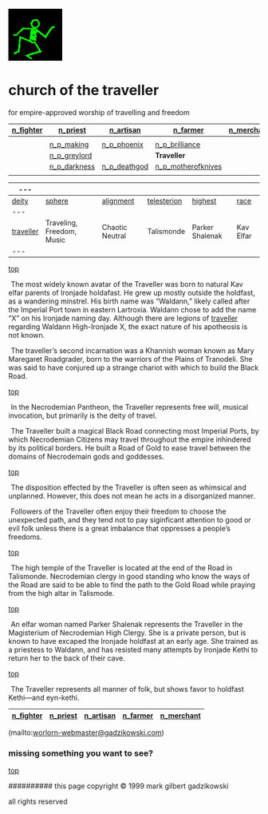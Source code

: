 ![dancer](assets/dancer.gif)

# church of the traveller



 for empire-approved worship of travelling and freedom

|  [n_fighter](n_fighter.md)  |  [n_priest](n_priest.md)          |  [n_artisan](n_artisan.md)        |  [n_farmer](n_farmer.md)                      |  [n_merchant](n_merchant.md)  | 
| --------------------------- | --------------------------------- | --------------------------------- | --------------------------------------------- | ----------------------------- | 
|                             |                                   |                                   |                                               |                               | 
|                             |  [n_p_making](n_p_making.md)      |  [n_p_phoenix](n_p_phoenix.md)    |  [n_p_brilliance](n_p_brilliance.md)          |                               | 
|                             |  [n_p_greylord](n_p_greylord.md)  |                                   | **Traveller**                                 |                               | 
|                             |  [n_p_darkness](n_p_darkness.md)  |  [n_p_deathgod](n_p_deathgod.md)  |  [n_p_motherofknives](n_p_motherofknives.md)  |                               | 
|                             |                                   |                                   |                                               |                               | 

 





 

|  ---                        |                             |                          |                              |                      |                | 
| --------------------------- | --------------------------- | ------------------------ | ---------------------------- | -------------------- | -------------- | 
|  [deity](deity)             |  [sphere](sphere)           |  [alignment](alignment)  |  [telesterion](telesterion)  |  [highest](highest)  |  [race](race)  | 
|  ---                        |                             |                          |                              |                      |                | 
|  [traveller](traveller.md)  |  Traveling, Freedom, Music  |  Chaotic Neutral         |  Talismonde                  |  Parker Shalenak     |  Kav Elfar     | 
|  ---                        |                             |                          |                              |                      |                | 

 

 [top](#top) 







 

 ![xparent](assets/xparent.gif)  The most widely known avatar of the Traveller was born to natural Kav elfar parents of Ironjade holdafast. He grew up mostly outside the holdfast, as a wandering minstrel. His birth name was “Waldann,” likely called after the Imperial Port town in eastern Lartroxia. Waldann chose to add the name “X” on his Ironjade naming day. Although there are legions of  [traveller](traveller.md)  regarding Waldann High-Ironjade X, the exact nature of his apotheosis is not known. 

 ![xparent](assets/xparent.gif)  The traveller’s second incarnation was a Khannish woman known as Mary Maregaret Roadgrader, born to the warriors of the Plains of Tranodeli. She was said to have conjured up a strange chariot with which to build the Black Road. 

 [top](#top) 







 

 ![xparent](assets/xparent.gif)  In the Necrodemian Pantheon, the Traveller represents free will, musical invocation, but primarily is the deity of travel. 

 ![xparent](assets/xparent.gif)  The Traveller built a magical Black Road connecting most Imperial Ports, by which Necrodemian Citizens may travel throughout the empire inhindered by its political borders. He built a Road of Gold to ease travel between the domains of Necrodemain gods and goddesses. 

 [top](#top) 







 

 ![xparent](assets/xparent.gif)  The disposition effected by the Traveller is often seen as whimsical and unplanned. However, this does not mean he acts in a disorganized manner. 

 ![xparent](assets/xparent.gif)  Followers of the Traveller often enjoy their freedom to choose the unexpected path, and they tend not to pay siginficant attention to good or evil folk unless there is a great imbalance that oppresses a people’s freedoms. 

 [top](#top) 







 

 ![xparent](assets/xparent.gif)  The high temple of the Traveller is located at the end of the Road in Talismonde. Necrodemian clergy in good standing who know the ways of the Road are said to be able to find the path to the Gold Road while praying from the high altar in Talismode. 

 [top](#top) 







 

 ![xparent](assets/xparent.gif)  An elfar woman named Parker Shalenak represents the Traveller in the Magisterium of Necrodemian High Clergy. She is a private person, but is known to have excaped the Ironjade holdfast at an early age. She trained as a priestess to Waldann, and has resisted many attempts by Ironjade Kethi to return her to the back of their cave. 

 [top](#top) 







 

 ![xparent](assets/xparent.gif)  The Traveller represents all manner of folk, but shows favor to holdfast Kethi—and eyn-kethi. 





 

|  [n_fighter](n_fighter.md)  |  [n_priest](n_priest.md)  |  [n_artisan](n_artisan.md)  |  [n_farmer](n_farmer.md)  |  [n_merchant](n_merchant.md)  | 
| --------------------------- | ------------------------- | --------------------------- | ------------------------- | ----------------------------- | 

 

 (mailto:worlorn-webmaster@gadzikowski.com) 

 
### missing something you want to see?



 [top](#top) 

 
########## this page copyright © 1999 mark gilbert gadzikowski

 all rights reserved